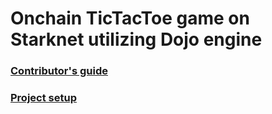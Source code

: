 # Onchain TicTacToe game on Starknet utilizing Dojo engine

### [Contributor's guide](./CONTRIBUTING.md)

### [Project setup](./SETUP.md)